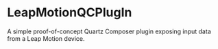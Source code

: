 LeapMotionQCPlugIn
==================

A simple proof-of-concept Quartz Composer plugin exposing input data from a Leap Motion device.
